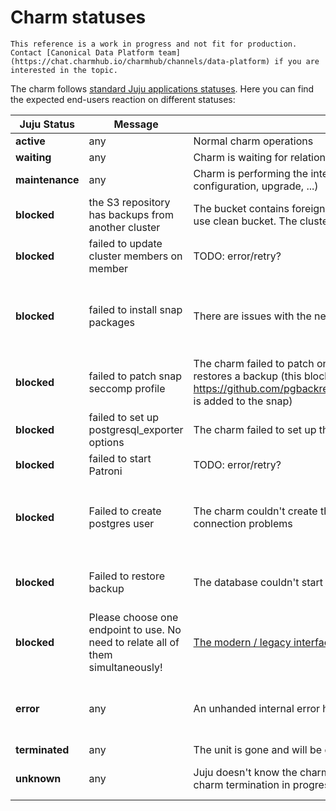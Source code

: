 # Charm statuses

```{caution}
This reference is a work in progress and not fit for production. Contact [Canonical Data Platform team](https://chat.charmhub.io/charmhub/channels/data-platform) if you are interested in the topic.
```

The charm follows [standard Juju applications statuses](https://juju.is/docs/olm/status-values#application-status). Here you can find the expected end-users reaction on different statuses:

| Juju Status | Message | Expectations | Actions |
|-------|-------|-------|-------|
| **active** | any | Normal charm operations | No actions required |
| **waiting** | any | Charm is waiting for relations to be finished | No actions required |
| **maintenance** | any | Charm is performing the internal maintenance (e.g. cluster re-configuration, upgrade, ...) | No actions required |
| **blocked** | the S3 repository has backups from another cluster | The bucket contains foreign backup. To avoid accident DB corruption, use clean bucket. The cluster identified by Juju app name + DB UUID. | Choose/change the new S3 [bucket](https://charmhub.io/s3-integrator/configuration#bucket)/[path](https://charmhub.io/s3-integrator/configuration#path) OR clean the current one. |
| **blocked** | failed to update cluster members on member | TODO: error/retry? | |
| **blocked** | failed to install snap packages | There are issues with the network connection and/or the Snap Store | Check your internet connection and https://status.snapcraft.io/. Remove the application and when everything is ok, deploy the charm again |
| **blocked** | failed to patch snap seccomp profile | The charm failed to patch one issue that happens when pgBackRest restores a backup (this blocked status should be removed when https://github.com/pgbackrest/pgbackrest/releases/tag/release%2F2.46 is added to the snap) | Remove the unit and add it back again |
| **blocked** | failed to set up postgresql_exporter options | The charm failed to set up the metrics exporter | Remove the unit and add it back again |
| **blocked** | failed to start Patroni | TODO: error/retry? | |
| **blocked** | Failed to create postgres user | The charm couldn't create the default `postgres` database user due to connection problems | Connect to the database using the `operator` user and the password from the `get-password` action, then run `CREATE ROLE postgres WITH LOGIN SUPERUSER;` |
| **blocked** | Failed to restore backup | The database couldn't start after the restore | The charm needs fix in the code to recover from this status and enable a new restore to be requested |
| **blocked** | Please choose one endpoint to use. No need to relate all of them simultaneously! | [The modern / legacy interfaces](/explanation/legacy-charm) should not be used simultaneously. | Remove modern or legacy relation. Choose one to use at a time. |
| **error** | any | An unhanded internal error happened | Read the message hint. Execute `juju resolve <error_unit/0>` after addressing the root of the error state |
| **terminated** | any | The unit is gone and will be cleaned by Juju soon | No actions possible |
| **unknown** | any | Juju doesn't know the charm app/unit status. Possible reason: K8s charm termination in progress. | Manual investigation required if status is permanent |

